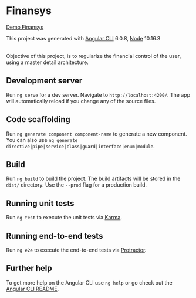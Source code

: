 # Finansys
[Demo Finansys](https://ericksantos97.github.io/angular-architeture-master-detail/finansys/reports)

This project was generated with [Angular CLI](https://github.com/angular/angular-cli) 6.0.8, [Node](https://github.com/nodejs/node) 10.16.3

<br/>
Objective of this project, is to regularize the financial control of the user, using a master detail architecture.

## Development server

Run `ng serve` for a dev server. Navigate to `http://localhost:4200/`. The app will automatically reload if you change any of the source files.

## Code scaffolding

Run `ng generate component component-name` to generate a new component. You can also use `ng generate directive|pipe|service|class|guard|interface|enum|module`.

## Build

Run `ng build` to build the project. The build artifacts will be stored in the `dist/` directory. Use the `--prod` flag for a production build.

## Running unit tests

Run `ng test` to execute the unit tests via [Karma](https://karma-runner.github.io).

## Running end-to-end tests

Run `ng e2e` to execute the end-to-end tests via [Protractor](http://www.protractortest.org/).

## Further help

To get more help on the Angular CLI use `ng help` or go check out the [Angular CLI README](https://github.com/angular/angular-cli/blob/master/README.md).
